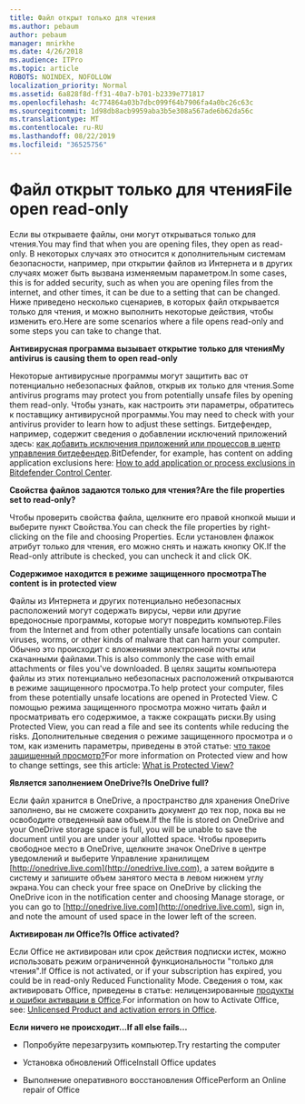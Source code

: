 ```yaml
---
title: Файл открыт только для чтения
ms.author: pebaum
author: pebaum
manager: mnirkhe
ms.date: 4/26/2018
ms.audience: ITPro
ms.topic: article
ROBOTS: NOINDEX, NOFOLLOW
localization_priority: Normal
ms.assetid: 6a828f8d-ff31-40a7-b701-b2339e771817
ms.openlocfilehash: 4c774864a03b7dbc099f64b7906fa4a0bc26c63c
ms.sourcegitcommit: 1d98db8acb9959aba3b5e308a567ade6b62da56c
ms.translationtype: MT
ms.contentlocale: ru-RU
ms.lasthandoff: 08/22/2019
ms.locfileid: "36525756"
---
```

# <a name="file-open-read-only"></a><span data-ttu-id="62b76-102">Файл открыт только для чтения</span><span class="sxs-lookup"><span data-stu-id="62b76-102">File open read-only</span></span>

<span data-ttu-id="62b76-103">Если вы открываете файлы, они могут открываться только для чтения.</span><span class="sxs-lookup"><span data-stu-id="62b76-103">You may find that when you are opening files, they open as read-only.</span></span> <span data-ttu-id="62b76-104">В некоторых случаях это относится к дополнительным системам безопасности, например, при открытии файлов из Интернета и в других случаях может быть вызвана изменяемым параметром.</span><span class="sxs-lookup"><span data-stu-id="62b76-104">In some cases, this is for added security, such as when you are opening files from the internet, and other times, it can be due to a setting that can be changed.</span></span> <span data-ttu-id="62b76-105">Ниже приведено несколько сценариев, в которых файл открывается только для чтения, и можно выполнить некоторые действия, чтобы изменить его.</span><span class="sxs-lookup"><span data-stu-id="62b76-105">Here are some scenarios where a file opens read-only and some steps you can take to change that.</span></span>
  
 <span data-ttu-id="62b76-106">**Антивирусная программа вызывает открытие только для чтения**</span><span class="sxs-lookup"><span data-stu-id="62b76-106">**My antivirus is causing them to open read-only**</span></span>
  
<span data-ttu-id="62b76-107">Некоторые антивирусные программы могут защитить вас от потенциально небезопасных файлов, открыв их только для чтения.</span><span class="sxs-lookup"><span data-stu-id="62b76-107">Some antivirus programs may protect you from potentially unsafe files by opening them read-only.</span></span> <span data-ttu-id="62b76-108">Чтобы узнать, как настроить эти параметры, обратитесь к поставщику антивирусной программы.</span><span class="sxs-lookup"><span data-stu-id="62b76-108">You may need to check with your antivirus provider to learn how to adjust these settings.</span></span> <span data-ttu-id="62b76-109">Битдефендер, например, содержит сведения о добавлении исключений приложений здесь: [как добавить исключения приложений или процессов в центр управления битдефендер](https://www.bitdefender.com/support/how-to-add-application-or-process-exclusions-in-bitdefender-control-center-1119.mdl).</span><span class="sxs-lookup"><span data-stu-id="62b76-109">BitDefender, for example, has content on adding application exclusions here: [How to add application or process exclusions in Bitdefender Control Center](https://www.bitdefender.com/support/how-to-add-application-or-process-exclusions-in-bitdefender-control-center-1119.mdl).</span></span>
  
 <span data-ttu-id="62b76-110">**Свойства файлов задаются только для чтения?**</span><span class="sxs-lookup"><span data-stu-id="62b76-110">**Are the file properties set to read-only?**</span></span>
  
<span data-ttu-id="62b76-111">Чтобы проверить свойства файла, щелкните его правой кнопкой мыши и выберите пункт Свойства.</span><span class="sxs-lookup"><span data-stu-id="62b76-111">You can check the file properties by right-clicking on the file and choosing Properties.</span></span> <span data-ttu-id="62b76-112">Если установлен флажок атрибут только для чтения, его можно снять и нажать кнопку ОК.</span><span class="sxs-lookup"><span data-stu-id="62b76-112">If the Read-only attribute is checked, you can uncheck it and click OK.</span></span>
  
 <span data-ttu-id="62b76-113">**Содержимое находится в режиме защищенного просмотра**</span><span class="sxs-lookup"><span data-stu-id="62b76-113">**The content is in protected view**</span></span>
  
<span data-ttu-id="62b76-114">Файлы из Интернета и других потенциально небезопасных расположений могут содержать вирусы, черви или другие вредоносные программы, которые могут повредить компьютер.</span><span class="sxs-lookup"><span data-stu-id="62b76-114">Files from the Internet and from other potentially unsafe locations can contain viruses, worms, or other kinds of malware that can harm your computer.</span></span> <span data-ttu-id="62b76-115">Обычно это происходит с вложениями электронной почты или скачанными файлами.</span><span class="sxs-lookup"><span data-stu-id="62b76-115">This is also commonly the case with email attachments or files you've downloaded.</span></span> <span data-ttu-id="62b76-116">В целях защиты компьютера файлы из этих потенциально небезопасных расположений открываются в режиме защищенного просмотра.</span><span class="sxs-lookup"><span data-stu-id="62b76-116">To help protect your computer, files from these potentially unsafe locations are opened in Protected View.</span></span> <span data-ttu-id="62b76-117">С помощью режима защищенного просмотра можно читать файл и просматривать его содержимое, а также сокращать риски.</span><span class="sxs-lookup"><span data-stu-id="62b76-117">By using Protected View, you can read a file and see its contents while reducing the risks.</span></span> <span data-ttu-id="62b76-118">Дополнительные сведения о режиме защищенного просмотра и о том, как изменить параметры, приведены в этой статье: [что такое защищенный просмотр?](https://support.office.com/article/d6f09ac7-e6b9-4495-8e43-2bbcdbcb6653)</span><span class="sxs-lookup"><span data-stu-id="62b76-118">For more information on Protected view and how to change settings, see this article: [What is Protected View?](https://support.office.com/article/d6f09ac7-e6b9-4495-8e43-2bbcdbcb6653)</span></span>
  
 <span data-ttu-id="62b76-119">**Является заполнением OneDrive?**</span><span class="sxs-lookup"><span data-stu-id="62b76-119">**Is OneDrive full?**</span></span>
  
<span data-ttu-id="62b76-120">Если файл хранится в OneDrive, а пространство для хранения OneDrive заполнено, вы не сможете сохранить документ до тех пор, пока вы не освободите отведенный вам объем.</span><span class="sxs-lookup"><span data-stu-id="62b76-120">If the file is stored on OneDrive and your OneDrive storage space is full, you will be unable to save the document until you are under your allotted space.</span></span> <span data-ttu-id="62b76-121">Чтобы проверить свободное место в OneDrive, щелкните значок OneDrive в центре уведомлений и выберите Управление хранилищем [http://onedrive.live.com](http://onedrive.live.com), а затем войдите в систему и запишите объем занятого места в левом нижнем углу экрана.</span><span class="sxs-lookup"><span data-stu-id="62b76-121">You can check your free space on OneDrive by clicking the OneDrive icon in the notification center and choosing Manage storage, or you can go to [http://onedrive.live.com](http://onedrive.live.com), sign in, and note the amount of used space in the lower left of the screen.</span></span>
  
 <span data-ttu-id="62b76-122">**Активирован ли Office?**</span><span class="sxs-lookup"><span data-stu-id="62b76-122">**Is Office activated?**</span></span>
  
<span data-ttu-id="62b76-123">Если Office не активирован или срок действия подписки истек, можно использовать режим ограниченной функциональности "только для чтения".</span><span class="sxs-lookup"><span data-stu-id="62b76-123">If Office is not activated, or if your subscription has expired, you could be in read-only Reduced Functionality Mode.</span></span> <span data-ttu-id="62b76-124">Сведения о том, как активировать Office, приведены в статье: нелицензированные [продукты и ошибки активации в Office](https://support.office.com/article/unlicensed-product-and-activation-errors-in-office-0d23d3c0-c19c-4b2f-9845-5344fedc4380).</span><span class="sxs-lookup"><span data-stu-id="62b76-124">For information on how to Activate Office, see: [Unlicensed Product and activation errors in Office](https://support.office.com/article/unlicensed-product-and-activation-errors-in-office-0d23d3c0-c19c-4b2f-9845-5344fedc4380).</span></span>
  
 <span data-ttu-id="62b76-125">**Если ничего не происходит...**</span><span class="sxs-lookup"><span data-stu-id="62b76-125">**If all else fails...**</span></span>
  
- <span data-ttu-id="62b76-126">Попробуйте перезагрузить компьютер.</span><span class="sxs-lookup"><span data-stu-id="62b76-126">Try restarting the computer</span></span>
    
- <span data-ttu-id="62b76-127">Установка обновлений Office</span><span class="sxs-lookup"><span data-stu-id="62b76-127">Install Office updates</span></span>
    
- <span data-ttu-id="62b76-128">Выполнение оперативного восстановления Office</span><span class="sxs-lookup"><span data-stu-id="62b76-128">Perform an Online repair of Office</span></span>
    

